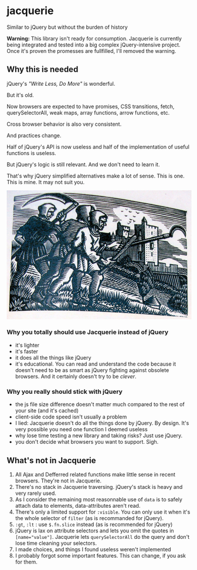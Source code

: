 # jacquerie
Similar to jQuery but without the burden of history

**Warning:** This library isn't ready for consumption. Jacquerie is currently being integrated and tested into a big complex jQuery-intensive project. Once it's proven the promesses are fullfilled, I'll removed the warning.

## Why this is needed

jQuery's *"Write Less, Do More"* is wonderful.

But it's old.

Now browsers are expected to have promises, CSS transitions, fetch, querySelectorAll, weak maps, array functions, arrow functions, etc.

Cross browser behavior is also very consistent.

And practices change.

Half of jQuery's API is now useless and half of the implementation of useful functions is useless.

But jQuery's logic is still relevant. And we don't need to learn it.

That's why jQuery simplified alternatives make a lot of sense. This is one. This is mine. It may not suit you.

![Jacquerie](doc/jacquerie-gravure.jpg "Jacquerie: Not a Revolution")

### Why you totally should use Jacquerie instead of jQuery

* it's lighter
* it's faster
* it does all the things like jQuery
* it's educational. You can read and understand the code because it doesn't need to be as smart as jQuery fighting against obsolete browsers. And it certainly doesn't try to be *clever*.

### Why you really should stick with jQuery

* the js file size difference doesn't matter much compared to the rest of your site (and it's cached)
* client-side code speed isn't usually a problem
* I lied: Jacquerie doesn't do all the things done by jQuery. By design. It's very possible you need one function I deemed useless
* why lose time testing a new library and taking risks? Just use jQuery.
* you don't decide what browsers you want to support. Sigh.

## What's not in Jacquerie

1. All Ajax and Defferred related functions make little sense in recent browsers. They're not in Jacquerie.
1. There's no stack in Jacquerie traversing. jQuery's stack is heavy and very rarely used.
1. As I consider the remaining most reasonnable use of `data` is to safely attach data to elements, data-attributes aren't read.
1. There's only a limited support for `:visible`. You can only use it when it's the whole selector of `filter` (as is recommanded for jQuery).
1. `:gt`, `:lt` : use `$.fn.slice` instead (as is recommended for jQuery)
1. jQuery is lax on attribute selectors and lets you omit the quotes in `[name="value"]`. Jacquerie lets `querySelectorAll` do the query and don't lose time cleaning your selectors.
1. I made choices, and things I found useless weren't implemented
1. I probably forgot some important features. This can change, if you ask for them.
